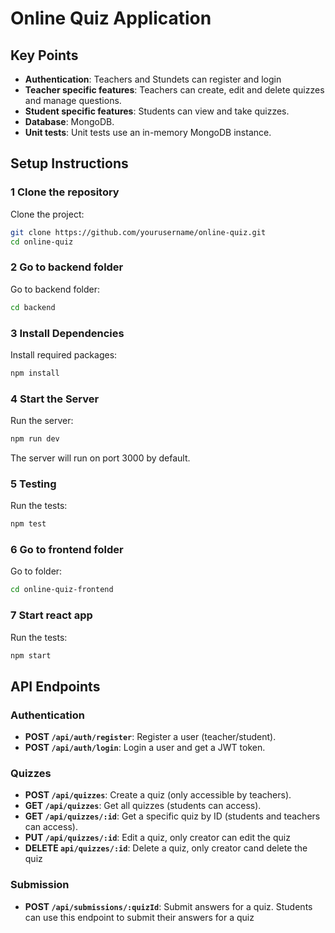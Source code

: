 
# Online Quiz Application


## Key Points
- **Authentication**: Teachers and Stundets can register and login
- **Teacher specific features**: Teachers can create, edit and delete quizzes and manage questions.
- **Student specific features**: Students can view and take quizzes.
- **Database**: MongoDB.
- **Unit tests**: Unit tests use an in-memory MongoDB instance.


## Setup Instructions

### 1️ Clone the repository

Clone the project:
```bash
git clone https://github.com/yourusername/online-quiz.git
cd online-quiz
```
### 2 Go to backend folder

Go to backend folder:
```bash
cd backend
```
### 3 Install Dependencies

Install required packages:
```bash
npm install
```

### 4 Start the Server

Run the server:
```bash
npm run dev
```

The server will run on port 3000 by default.

### 5 Testing

Run the tests:
```bash
npm test
```

### 6 Go to frontend folder

Go to folder:
```bash
cd online-quiz-frontend
```

### 7 Start react app

Run the tests:
```bash
npm start
```

## API Endpoints

### Authentication

- **POST `/api/auth/register`**: Register a user (teacher/student).
- **POST `/api/auth/login`**: Login a user and get a JWT token.

### Quizzes

- **POST `/api/quizzes`**: Create a quiz (only accessible by teachers).
- **GET `/api/quizzes`**: Get all quizzes (students can access).
- **GET `/api/quizzes/:id`**: Get a specific quiz by ID (students and teachers can access).
- **PUT `/api/quizzes/:id`**: Edit a quiz, only creator can edit the quiz
- **DELETE `api/quizzes/:id`**: Delete a quiz, only creator cand delete the quiz

### Submission

- **POST `/api/submissions/:quizId`**: Submit answers for a quiz. Students can use this endpoint to submit their answers for a quiz